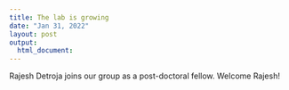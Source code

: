 ```yaml
---
title: The lab is growing
date: "Jan 31, 2022"
layout: post
output:
  html_document:
---
```


Rajesh Detroja joins our group as a post-doctoral fellow. Welcome Rajesh!
